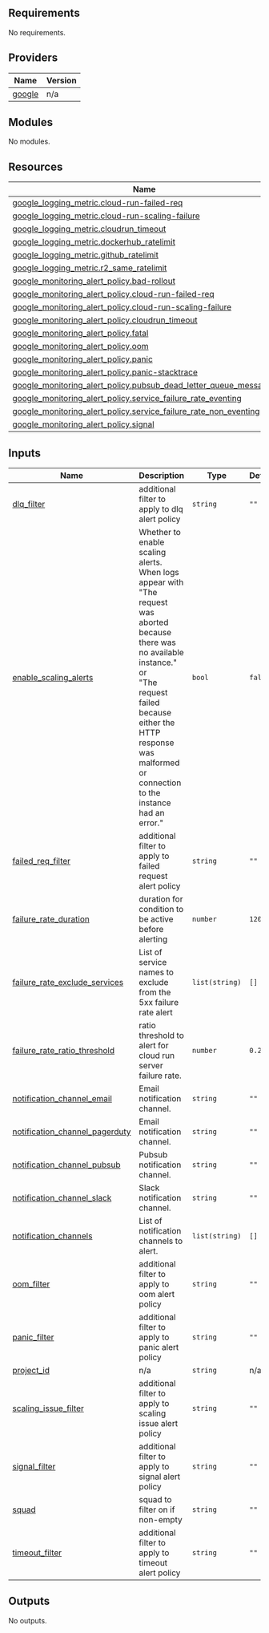 <!-- BEGIN_TF_DOCS -->
## Requirements

No requirements.

## Providers

| Name | Version |
|------|---------|
| <a name="provider_google"></a> [google](#provider\_google) | n/a |

## Modules

No modules.

## Resources

| Name | Type |
|------|------|
| [google_logging_metric.cloud-run-failed-req](https://registry.terraform.io/providers/hashicorp/google/latest/docs/resources/logging_metric) | resource |
| [google_logging_metric.cloud-run-scaling-failure](https://registry.terraform.io/providers/hashicorp/google/latest/docs/resources/logging_metric) | resource |
| [google_logging_metric.cloudrun_timeout](https://registry.terraform.io/providers/hashicorp/google/latest/docs/resources/logging_metric) | resource |
| [google_logging_metric.dockerhub_ratelimit](https://registry.terraform.io/providers/hashicorp/google/latest/docs/resources/logging_metric) | resource |
| [google_logging_metric.github_ratelimit](https://registry.terraform.io/providers/hashicorp/google/latest/docs/resources/logging_metric) | resource |
| [google_logging_metric.r2_same_ratelimit](https://registry.terraform.io/providers/hashicorp/google/latest/docs/resources/logging_metric) | resource |
| [google_monitoring_alert_policy.bad-rollout](https://registry.terraform.io/providers/hashicorp/google/latest/docs/resources/monitoring_alert_policy) | resource |
| [google_monitoring_alert_policy.cloud-run-failed-req](https://registry.terraform.io/providers/hashicorp/google/latest/docs/resources/monitoring_alert_policy) | resource |
| [google_monitoring_alert_policy.cloud-run-scaling-failure](https://registry.terraform.io/providers/hashicorp/google/latest/docs/resources/monitoring_alert_policy) | resource |
| [google_monitoring_alert_policy.cloudrun_timeout](https://registry.terraform.io/providers/hashicorp/google/latest/docs/resources/monitoring_alert_policy) | resource |
| [google_monitoring_alert_policy.fatal](https://registry.terraform.io/providers/hashicorp/google/latest/docs/resources/monitoring_alert_policy) | resource |
| [google_monitoring_alert_policy.oom](https://registry.terraform.io/providers/hashicorp/google/latest/docs/resources/monitoring_alert_policy) | resource |
| [google_monitoring_alert_policy.panic](https://registry.terraform.io/providers/hashicorp/google/latest/docs/resources/monitoring_alert_policy) | resource |
| [google_monitoring_alert_policy.panic-stacktrace](https://registry.terraform.io/providers/hashicorp/google/latest/docs/resources/monitoring_alert_policy) | resource |
| [google_monitoring_alert_policy.pubsub_dead_letter_queue_messages](https://registry.terraform.io/providers/hashicorp/google/latest/docs/resources/monitoring_alert_policy) | resource |
| [google_monitoring_alert_policy.service_failure_rate_eventing](https://registry.terraform.io/providers/hashicorp/google/latest/docs/resources/monitoring_alert_policy) | resource |
| [google_monitoring_alert_policy.service_failure_rate_non_eventing](https://registry.terraform.io/providers/hashicorp/google/latest/docs/resources/monitoring_alert_policy) | resource |
| [google_monitoring_alert_policy.signal](https://registry.terraform.io/providers/hashicorp/google/latest/docs/resources/monitoring_alert_policy) | resource |

## Inputs

| Name | Description | Type | Default | Required |
|------|-------------|------|---------|:--------:|
| <a name="input_dlq_filter"></a> [dlq\_filter](#input\_dlq\_filter) | additional filter to apply to dlq alert policy | `string` | `""` | no |
| <a name="input_enable_scaling_alerts"></a> [enable\_scaling\_alerts](#input\_enable\_scaling\_alerts) | Whether to enable scaling alerts.<br/>  When logs appear with<br/>    "The request was aborted because there was no available instance." or<br/>    "The request failed because either the HTTP response was malformed or connection to the instance had an error." | `bool` | `false` | no |
| <a name="input_failed_req_filter"></a> [failed\_req\_filter](#input\_failed\_req\_filter) | additional filter to apply to failed request alert policy | `string` | `""` | no |
| <a name="input_failure_rate_duration"></a> [failure\_rate\_duration](#input\_failure\_rate\_duration) | duration for condition to be active before alerting | `number` | `120` | no |
| <a name="input_failure_rate_exclude_services"></a> [failure\_rate\_exclude\_services](#input\_failure\_rate\_exclude\_services) | List of service names to exclude from the 5xx failure rate alert | `list(string)` | `[]` | no |
| <a name="input_failure_rate_ratio_threshold"></a> [failure\_rate\_ratio\_threshold](#input\_failure\_rate\_ratio\_threshold) | ratio threshold to alert for cloud run server failure rate. | `number` | `0.2` | no |
| <a name="input_notification_channel_email"></a> [notification\_channel\_email](#input\_notification\_channel\_email) | Email notification channel. | `string` | `""` | no |
| <a name="input_notification_channel_pagerduty"></a> [notification\_channel\_pagerduty](#input\_notification\_channel\_pagerduty) | Email notification channel. | `string` | `""` | no |
| <a name="input_notification_channel_pubsub"></a> [notification\_channel\_pubsub](#input\_notification\_channel\_pubsub) | Pubsub notification channel. | `string` | `""` | no |
| <a name="input_notification_channel_slack"></a> [notification\_channel\_slack](#input\_notification\_channel\_slack) | Slack notification channel. | `string` | `""` | no |
| <a name="input_notification_channels"></a> [notification\_channels](#input\_notification\_channels) | List of notification channels to alert. | `list(string)` | `[]` | no |
| <a name="input_oom_filter"></a> [oom\_filter](#input\_oom\_filter) | additional filter to apply to oom alert policy | `string` | `""` | no |
| <a name="input_panic_filter"></a> [panic\_filter](#input\_panic\_filter) | additional filter to apply to panic alert policy | `string` | `""` | no |
| <a name="input_project_id"></a> [project\_id](#input\_project\_id) | n/a | `string` | n/a | yes |
| <a name="input_scaling_issue_filter"></a> [scaling\_issue\_filter](#input\_scaling\_issue\_filter) | additional filter to apply to scaling issue alert policy | `string` | `""` | no |
| <a name="input_signal_filter"></a> [signal\_filter](#input\_signal\_filter) | additional filter to apply to signal alert policy | `string` | `""` | no |
| <a name="input_squad"></a> [squad](#input\_squad) | squad to filter on if non-empty | `string` | `""` | no |
| <a name="input_timeout_filter"></a> [timeout\_filter](#input\_timeout\_filter) | additional filter to apply to timeout alert policy | `string` | `""` | no |

## Outputs

No outputs.
<!-- END_TF_DOCS -->
